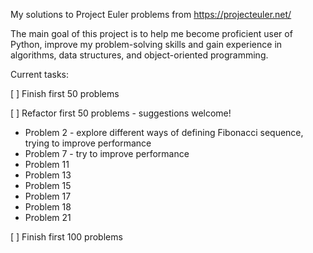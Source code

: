 My solutions to Project Euler problems from https://projecteuler.net/

The main goal of this project is to help me become proficient user of Python, improve my problem-solving skills and 
gain experience in algorithms, data structures, and object-oriented programming.

Current tasks:

[ ] Finish first 50 problems

[ ] Refactor first 50 problems - suggestions welcome!
 - Problem 2 - explore different ways of defining Fibonacci sequence, trying to improve performance
 - Problem 7 - try to improve performance
 - Problem 11
 - Problem 13  
 - Problem 15  
 - Problem 17
 - Problem 18
 - Problem 21
 
[ ] Finish first 100 problems
